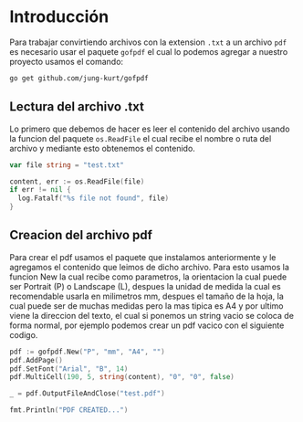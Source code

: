 # Introducción

Para trabajar convirtiendo archivos con la extension `.txt` a un archivo `pdf` es necesario usar el paquete `gofpdf` el cual lo podemos agregar a nuestro proyecto usamos el comando:

```bash
go get github.com/jung-kurt/gofpdf
```

## Lectura del archivo .txt

Lo primero que debemos de hacer es leer el contenido del archivo usando la funcion del paquete `os.ReadFile` el cual recibe el nombre o ruta del archivo y mediante esto obtenemos el contenido.

```go
var file string = "test.txt"

content, err := os.ReadFile(file)
if err != nil {
  log.Fatalf("%s file not found", file)
}
```

## Creacion del archivo pdf

Para crear el pdf usamos el paquete que instalamos anteriormente y le agregamos el contenido que leimos de dicho archivo. Para esto usamos la funcion New la cual recibe como parametros, la orientacion la cual puede ser Portrait (P) o Landscape (L), despues la unidad de medida la cual es recomendable usarla en milimetros mm, despues el tamaño de la hoja, la cual puede ser de muchas medidas pero la mas tipica es A4 y por ultimo viene la direccion del texto, el cual si ponemos un string vacio se coloca de forma normal, por ejemplo podemos crear un pdf vacico con el siguiente codigo.

```go
pdf := gofpdf.New("P", "mm", "A4", "")
pdf.AddPage()
pdf.SetFont("Arial", "B", 14)
pdf.MultiCell(190, 5, string(content), "0", "0", false)

_ = pdf.OutputFileAndClose("test.pdf")

fmt.Println("PDF CREATED...")
```
